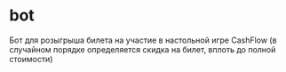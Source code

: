 # bot
Бот для розыгрыша билета на участие в настольной игре CashFlow (в случайном порядке определяется скидка на билет, вплоть до полной стоимости)
